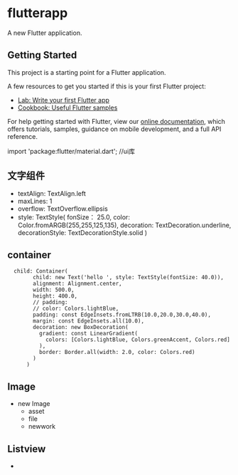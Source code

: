 # flutterapp

A new Flutter application.

## Getting Started

This project is a starting point for a Flutter application.

A few resources to get you started if this is your first Flutter project:

- [Lab: Write your first Flutter app](https://flutter.dev/docs/get-started/codelab)
- [Cookbook: Useful Flutter samples](https://flutter.dev/docs/cookbook)

For help getting started with Flutter, view our
[online documentation](https://flutter.dev/docs), which offers tutorials,
samples, guidance on mobile development, and a full API reference.

import 'package:flutter/material.dart'; //ui库

## 文字组件
   - textAlign: TextAlign.left
   - maxLines: 1
   - overflow: TextOverflow.ellipsis
   - style: TextStyle(
       fonSize： 25.0,
       color: Color.fromARGB(255,255,125,135),
       decoration: TextDecoration.underline,
       decorationStyle: TextDecorationStyle.solid
   )
## container
      child: Container(
            child: new Text('hello ', style: TextStyle(fontSize: 40.0)),
            alignment: Alignment.center,
            width: 500.0,
            height: 400.0,
            // padding: 
            // color: Colors.lightBlue,
            padding: const EdgeInsets.fromLTRB(10.0,20.0,30.0,40.0),
            margin: const EdgeInsets.all(10.0),
            decoration: new BoxDecoration(
              gradient: const LinearGradient(
                colors: [Colors.lightBlue, Colors.greenAccent, Colors.red]
              ),
              border: Border.all(width: 2.0, color: Colors.red)
            )
          )
## Image
   - new Image
     - asset
     - file
     - newwork
## Listview
   - 
